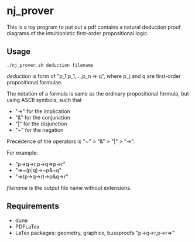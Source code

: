 # nj\_prover
This is a toy program to put out a pdf contains a natural deduction proof diagrams of the intuitionistic first-order propositional logic.

## Usage

```Shell
./nj_prover.sh deduction filename
```

_deduction_ is form of "p\_1,p\_1,...,p\_n => q", where p\_j and q are first-order propositional formulae.

The notation of a formula is same as the ordinary propositional formula, but using ASCII symbols, such that
- "->" for the implication
- "&" for the conjunction
- "|" for the disjunction
- "\~" for the negation

Precedence of the operators is "\~" > "&" > "|" > "-\>".

For example:
- "p-\>q-\>r,p-\>q=\>p-\>r"
- "=\>\~(p|q)-\>\~p&\~q"
- "=\>(p-\>q-\>r)-\>p&q-\>r"

_filename_ is the output file name without extensions.

## Requirements
- dune
- PDFLaTex
- LaTex packages: geometry, graphicx, bussproofs "p-\>q-\>r,p-\>r=\>"

